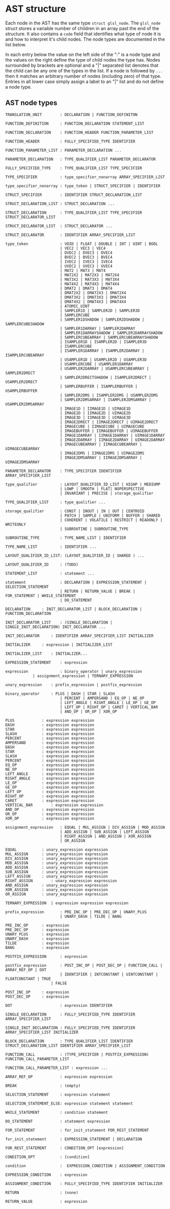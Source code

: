 AST structure
=============

Each node in the AST has the same type `struct glsl_node`. The `glsl_node` struct stores a variable number of children in an array past the end of the structure. It also contains a `code` field that identifies what type of node it is and how to interpret it's child nodes. The node types are documented in the list below.

In each entry below the value on the left side of the ":" is a node type and the values on the right define the type of child nodes the type has. Nodes surrounded by brackets are optional and a "|" separated list denotes that the child can be any one of the types in the list. If a node is followed by `...` then it matches an arbitrary number of nodes (including zero) of that type. Entries in all lower case simply assign a label to an "|" list and do not define a node type.

AST node types
--------------
	TRANSLATION_UNIT        : DECLARATION | FUNCTION_DEFINITON

	FUNCTION_DEFINITION     : FUNCTION_DECLARATION STATEMENT_LIST

	FUNCTION_DECLARATION    : FUNCTION_HEADER FUNCTION_PARAMETER_LIST

	FUNCTION_HEADER         : FULLY_SPECIFIED_TYPE IDENTIFIER

	FUNCTION_PARAMETER_LIST : PARAMETER_DECLARATION ...

	PARAMETER_DECLARATION   : TYPE_QUALIFIER_LIST PARAMETER_DECLARATOR

	FULLY_SPECIFIED_TYPE    : TYPE_QUALIFIER_LIST TYPE_SPECIFIER

	TYPE_SPECIFIER          : type_specifier_nonarray ARRAY_SPECIFIER_LIST

	type_specifier_nonarray : type_token | STRUCT_SPECIFIER | IDENTIFIER

	STRUCT_SPECIFIER        : IDENTIFIER STRUCT_DECLARATION_LIST

	STRUCT_DECLARATION_LIST : STRUCT_DECLARATION ...

	STRUCT_DECLARATION      : TYPE_QUALIFIER_LIST TYPE_SPECIFIER STRUCT_DECLARATOR_LIST

	STRUCT_DECLARATOR_LIST  : STRUCT_DECLARATOR ...

	STRUCT_DECLARATOR       : IDENTIFIER ARRAY_SPECIFIER_LIST

	type_token              : VOID | FLOAT | DOUBLE | INT | UINT | BOOL
	                        | VEC2 | VEC3 | VEC4
	                        | DVEC2 | DVEC3 | DVEC4
	                        | BVEC2 | BVEC3 | BVEC4
	                        | IVEC2 | IVEC3 | IVEC4
	                        | UVEC2 | UVEC3 | UVEC4
	                        | MAT2 | MAT3 | MAT4
	                        | MAT2X2 | MAT2X3 | MAT2X4
	                        | MAT3X2 | MAT3X3 | MAT3X4
	                        | MAT4X2 | MAT4X3 | MAT4X4
	                        | DMAT2 | DMAT3 | DMAT4
	                        | DMAT2X2 | DMAT2X3 | DMAT2X4
	                        | DMAT3X2 | DMAT3X3 | DMAT3X4
	                        | DMAT4X2 | DMAT4X3 | DMAT4X4
	                        | ATOMIC_UINT
	                        | SAMPLER1D | SAMPLER2D | SAMPLER3D
	                        | SAMPLERCUBE
	                        | SAMPLER1DSHADOW | SAMPLER2DSHADOW | SAMPLERCUBESHADOW
	                        | SAMPLER1DARRAY | SAMPLER2DARRAY
	                        | SAMPLER1DARRAYSHADOW | SAMPLER2DARRAYSHADOW
	                        | SAMPLERCUBEARRAY | SAMPLERCUBEARRAYSHADOW
	                        | ISAMPLER1D | ISAMPLER2D | ISAMPLER3D
	                        | ISAMPLERCUBE
	                        | ISAMPLER1DARRAY | ISAMPLER2DARRAY | ISAMPLERCUBEARRAY
	                        | USAMPLER1D | USAMPLER2D | USAMPLER3D
	                        | USAMPLERCUBE | USAMPLER1DARRAY
	                        | USAMPLER2DARRAY | USAMPLERCUBEARRAY | SAMPLER2DRECT
	                        | SAMPLER2DRECTSHADOW | ISAMPLER2DRECT | USAMPLER2DRECT
	                        | SAMPLERBUFFER | ISAMPLERBUFFER | USAMPLERBUFFER
	                        | SAMPLER2DMS | ISAMPLER2DMS | USAMPLER2DMS
	                        | SAMPLER2DMSARRAY | ISAMPLER2DMSARRAY | USAMPLER2DMSARRAY
	                        | IMAGE1D | IIMAGE1D | UIMAGE1D
	                        | IMAGE2D | IIMAGE2D | UIMAGE2D
	                        | IMAGE3D | IIMAGE3D | UIMAGE3D
	                        | IMAGE2DRECT | IIMAGE2DRECT | UIMAGE2DRECT
	                        | IMAGECUBE | IIMAGECUBE | UIMAGECUBE
	                        | IMAGEBUFFER | IIMAGEBUFFER | UIMAGEBUFFER
	                        | IMAGE1DARRAY | IIMAGE1DARRAY | UIMAGE1DARRAY
	                        | IMAGE2DARRAY | IIMAGE2DARRAY | UIMAGE2DARRAY
	                        | IMAGECUBEARRAY | IIMAGECUBEARRAY | UIMAGECUBEARRAY
	                        | IMAGE2DMS | IIMAGE2DMS | UIMAGE2DMS
	                        | IMAGE2DMSARRAY | IIMAGE2DMSARRAY | UIMAGE2DMSARRAY

	PARAMETER_DECLARATOR    : TYPE_SPECIFIER IDENTIFIER ARRAY_SPECIFIER_LIST

	type_qualifier          : LAYOUT_QUALIFIER_ID_LIST | HIGHP | MEDIUMP
	                        | LOWP | SMOOTH | FLAT| NOPERSPECTIVE
	                        | INVARIANT | PRECISE | storage_qualifier

	TYPE_QUALIFIER_LIST     : type_qualifier ...

	storage_qualifier       : CONST | INOUT | IN | OUT | CENTROID
	                        | PATCH | SAMPLE | UNIFORM | BUFFER | SHARED
	                        | COHERENT | VOLATILE | RESTRICT | READONLY | WRITEONLY
	                        | SUBROUTINE | SUBROUTINE_TYPE

	SUBROUTINE_TYPE         : TYPE_NAME_LIST | IDENTIFIER

	TYPE_NAME_LIST          : IDENTIFIER ...

	LAYOUT_QUALIFIER_ID_LIST: (LAYOUT_QUALIFIER_ID | SHARED ) ...

	LAYOUT_QUALIFIER_ID     : (TODO)

	STATEMENT_LIST          : statement ...

	statement               : DECLARATION | EXPRESSION_STATEMENT | SELECTION_STATEMENT
	                        | RETURN | RETURN_VALUE | BREAK | FOR_STATEMENT | WHILE_STATEMENT
	                        | DO_STATEMENT

	DECLARATION		: INIT_DECLARATOR_LIST | BLOCK_DECLARATION | FUNCTION_DECLARATION

	INIT_DECLARATOR_LIST	: (SINGLE_DECLARATION | SINGLE_INIT_DECLARATION) INIT_DECLARATOR ...

	INIT_DECLARATOR		: IDENTIFIER ARRAY_SPECIFIER_LIST INITIALIZER

	INITIALIZER		: expression | INITIALIZER_LIST

	INITIALIZER_LIST	: INITIALIZER...

	EXPRESSION_STATEMENT	: expression

	expression              : binary_operator | unary_expression
				| assignment_expression | TERNARY_EXPRESSION

	unary_expression	: prefix_expression | postfix_expression

	binary_operator		: PLUS | DASH | STAR | SLASH
	                        | PERCENT | AMPERSAND | EQ_OP | NE_OP
	                        | LEFT_ANGLE | RIGHT_ANGLE | LE_OP | GE_OP
	                        | LEFT_OP | RIGHT_OP | CARET | VERTICAL_BAR
	                        | AND_OP | OR_OP | XOR_OP

	PLUS			: expression expression
	DASH			: expression expression
	STAR			: expression expression
	SLASH			: expression expression
	PERCENT			: expression expression
	AMPERSAND		: expression expression
	DASH			: expression expression
	STAR			: expression expression
	SLASH			: expression expression
	PERCENT			: expression expression
	EQ_OP			: expression expression
	NE_OP			: expression expression
	LEFT_ANGLE		: expression expression
	RIGHT_ANGLE		: expression expression
	LE_OP			: expression expression
	GE_OP			: expression expression
	LEFT_OP			: expression expression
	RIGHT_OP		: expression expression
	CARET			: expression expression
	VERTICAL_BAR		: expression expression
	AND_OP			: expression expression
	OR_OP			: expression expression
	XOR_OP			: expression expression

	assignment_expression	: EQUAL | MUL_ASSIGN | DIV_ASSIGN | MOD_ASSIGN
	                        | ADD_ASSIGN | SUB_ASSIGN | LEFT_ASSIGN
	                        | RIGHT_ASSIGN | AND_ASSIGN | XOR_ASSIGN
	                        | OR_ASSIGN

	EQUAL			: unary_expression expression
	MUL_ASSIGN		: unary_expression expression
	DIV_ASSIGN		: unary_expression expression
	MOD_ASSIGN		: unary_expression expression
	ADD_ASSIGN		: unary_expression expression
	SUB_ASSIGN		: unary_expression expression
	LEFT_ASSIGN		: unary_expression expression
	RIGHT_ASSIGN		: unary_expression expression
	AND_ASSIGN		: unary_expression expression
	XOR_ASSIGN		: unary_expression expression
	OR_ASSIGN		: unary_expression expression

	TERNARY_EXPRESSION	| expression expression expression

	prefix_expression       : PRE_INC_OP | PRE_DEC_OP | UNARY_PLUS
	                        | UNARY_DASH | TILDE | BANG

	PRE_INC_OP		: expression
	PRE_DEC_OP		: expression
	UNARY_PLUS		: expression
	UNARY_DASH		: expression
	TILDE			: expression
	BANG			: expression

	POSTFIX_EXPRESSION      : expression

	postfix_expression      : POST_INC_OP | POST_DEC_OP | FUNCTION_CALL | ARRAY_REF_OP | DOT
	                        | IDENTIFIER | INTCONSTANT | UINTCONSTANT | FLOATCONSTANT | TRUE
		                | FALSE

	POST_INC_OP		: expression
	POST_DEC_OP		: expression

	DOT                     : expression IDENTIFIER

	SINGLE_DECLARATION      : FULLY_SPECIFIED_TYPE IDENTIFIER ARRAY_SPECIFIER_LIST

	SINGLE_INIT_DECLARATION : FULLY_SPECIFIED_TYPE IDENTIFIER ARRAY_SPECIFIER_LIST INITIALIZER

	BLOCK_DECLARATION       : TYPE_QUALIFIER_LIST IDENTIFIER STRUCT_DECLARATION_LIST IDENTIFIER ARRAY_SPECIFIER_LIST

	FUNCTION_CALL           : (TYPE_SPECIFIER | POSTFIX_EXPRESSION) FUNCITON_CALL_PARAMETER_LIST

	FUNCITON_CALL_PARAMETER_LIST : expression ...

	ARRAY_REF_OP            : expression expression

	BREAK                   : (empty)

	SELECTION_STATEMENT     : expression statement

	SELECTION_STATEMENT_ELSE: expression statement statement

	WHILE_STATEMENT         : condition statement

	DO_STATEMENT            : statement expression

	FOR_STATEMENT           : for_init_statement FOR_REST_STATEMENT

	for_init_statement      : EXPRESSION_STATEMENT | DECLARATION

	FOR_REST_STATEMENT      : CONDITION_OPT [expression]

	CONDITION_OPT           : [condition]

	condition               :  EXPRESSION_CONDITION | ASSIGNMENT_CONDITION

	EXPRESSION_CONDITION    : expression

	ASSIGNMENT_CONDITION    : FULLY_SPECIFIED_TYPE IDENTIFIER INITIALIZER

	RETURN                  : (none)

	RETURN_VALUE            : expression
